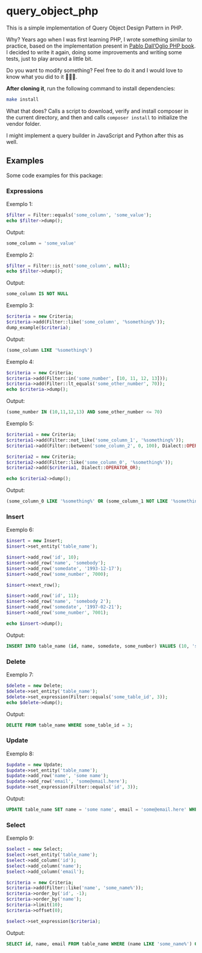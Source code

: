 # query_object_php

This is a simple implementation of Query Object Design Pattern in PHP.

Why? Years ago when I was first learning PHP, I wrote something similar to practice, based on the implementation present in [Pablo Dall’Oglio PHP book](https://novatec.com.br/livros/php-orientacao-objetos-4ed/). I decided to write it again, doing some improvements and writing some tests, just to play around a little bit.

Do you want to modify something? Feel free to do it and I would love to know what you did to it 👨🏻‍🎨.

**After cloning it**, run the following command to install dependencies:

```bash
make install
```

What that does? Calls a script to download, verify and install composer in the current directory, and then and calls `composer install` to initialize the vendor folder.

I might implement a query builder in JavaScript and Python after this as well.

## Examples

Some code examples for this package:

### Expressions

Exemplo 1:

```php
$filter = Filter::equals('some_column', 'some_value');
echo $filter->dump();
```

Output:

```sql
some_column = 'some_value'
```

Exemplo 2:

```php
$filter = Filter::is_not('some_column', null);
echo $filter->dump();
```

Output:

```sql
some_column IS NOT NULL
```

Exemplo 3:

```php
$criteria = new Criteria;
$criteria->add(Filter::like('some_column', '%something%'));
dump_example($criteria);
```

Output:

```sql
(some_column LIKE '%something%')
```

Exemplo 4:

```php
$criteria = new Criteria;
$criteria->add(Filter::in('some_number', [10, 11, 12, 13]));
$criteria->add(Filter::lt_equals('some_other_number', 70));
echo $criteria->dump();
```

Output:

```sql
(some_number IN (10,11,12,13) AND some_other_number <= 70)
```

Exemplo 5:

```php
$criteria1 = new Criteria;
$criteria1->add(Filter::not_like('some_column_1', '%something%'));
$criteria1->add(Filter::between('some_column_2', 0, 100), Dialect::OPERATOR_OR);

$criteria2 = new Criteria;
$criteria2->add(Filter::like('some_column_0', '%something%'));
$criteria2->add($criteria1, Dialect::OPERATOR_OR);

echo $criteria2->dump();
```

Output:

```sql
(some_column_0 LIKE '%something%' OR (some_column_1 NOT LIKE '%something%' OR some_column_2 BETWEEN 0 AND 100))
```

### Insert

Exemplo 6:

```php
$insert = new Insert;
$insert->set_entity('table_name');

$insert->add_row('id', 10);
$insert->add_row('name', 'somebody');
$insert->add_row('somedate', '1993-12-17');
$insert->add_row('some_number', 7000);

$insert->next_row();

$insert->add_row('id', 11);
$insert->add_row('name', 'somebody 2');
$insert->add_row('somedate', '1997-02-21');
$insert->add_row('some_number', 7001);

echo $insert->dump();
```

Output:

```sql
INSERT INTO table_name (id, name, somedate, some_number) VALUES (10, 'somebody', '1993-12-17', 7000), (11, 'somebody 2', '1997-02-21', 7001);
```

### Delete

Exemplo 7:

```php
$delete = new Delete;
$delete->set_entity('table_name');
$delete->set_expression(Filter::equals('some_table_id', 3));
echo $delete->dump();
```

Output:

```sql
DELETE FROM table_name WHERE some_table_id = 3;
```

### Update

Exemplo 8:

```php
$update = new Update;
$update->set_entity('table_name');
$update->add_row('name', 'some name');
$update->add_row('email', 'some@email.here');
$update->set_expression(Filter::equals('id', 3));
```

Output:

```sql
UPDATE table_name SET name = 'some name', email = 'some@email.here' WHERE id = 3;
```

### Select

Exemplo 9:

```php
$select = new Select;
$select->set_entity('table_name');
$select->add_column('id');
$select->add_column('name');
$select->add_column('email');

$criteria = new Criteria;
$criteria->add(Filter::like('name', 'some_name%'));
$criteria->order_by('id', -1);
$criteria->order_by('name');
$criteria->limit(10);
$criteria->offset(0);

$select->set_expression($criteria);
```

Output:

```sql
SELECT id, name, email FROM table_name WHERE (name LIKE 'some_name%') ORDER BY id DESC, name ASC LIMIT 10 OFFSET 0;
```
